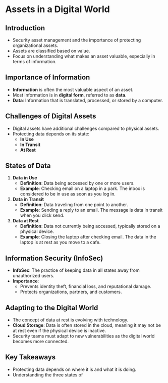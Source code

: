 # Assets in a Digital World

## Introduction
- Security asset management and the importance of protecting organizational assets.
- Assets are classified based on value.
- Focus on understanding what makes an asset valuable, especially in terms of information.

## Importance of Information
- **Information** is often the most valuable aspect of an asset.
- Most information is in **digital form**, referred to as **data**.
- **Data**: Information that is translated, processed, or stored by a computer.

## Challenges of Digital Assets
- Digital assets have additional challenges compared to physical assets.
- Protecting data depends on its state:
  - **In Use**
  - **In Transit**
  - **At Rest**

## States of Data
1. **Data in Use**
   - **Definition**: Data being accessed by one or more users.
   - **Example**: Checking email on a laptop in a park. The inbox is considered to be in use as soon as you log in.
2. **Data in Transit**
   - **Definition**: Data traveling from one point to another.
   - **Example**: Sending a reply to an email. The message is data in transit when you click send.
3. **Data at Rest**
   - **Definition**: Data not currently being accessed, typically stored on a physical device.
   - **Example**: Closing the laptop after checking email. The data in the laptop is at rest as you move to a cafe.

## Information Security (InfoSec)
- **InfoSec**: The practice of keeping data in all states away from unauthorized users.
- **Importance**:
  - Prevents identity theft, financial loss, and reputational damage.
  - Protects organizations, partners, and customers.

## Adapting to the Digital World
- The concept of data at rest is evolving with technology.
- **Cloud Storage**: Data is often stored in the cloud, meaning it may not be at rest even if the physical device is inactive.
- Security teams must adapt to new vulnerabilities as the digital world becomes more connected.

## Key Takeaways
- Protecting data depends on where it is and what it is doing.
- Understanding the three states of 